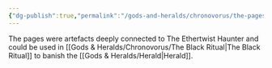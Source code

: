 ```yaml
---
{"dg-publish":true,"permalink":"/gods-and-heralds/chronovorus/the-pages/","noteIcon":""}
---
```


The pages were artefacts deeply connected to The Ethertwist Haunter and could be used in [[Gods & Heralds/Chronovorus/The Black Ritual\|The Black Ritual]] to banish the [[Gods & Heralds/Herald\|Herald]]. 
